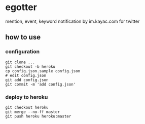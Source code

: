 # egotter

mention, event, keyword notification by im.kayac.com for twitter

## how to use

### configuration

```
git clone ...
git checkout -b heroku
cp config.json.sample config.json
# edit config.json
git add config.json
git commit -m 'add config.json'
```

### deploy to heroku

```
git checkout heroku
git merge --no-ff master
git push heroku heroku:master
```
